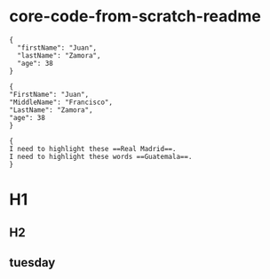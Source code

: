 # core-code-from-scratch-readme

```
{
  "firstName": "Juan",
  "lastName": "Zamora",
  "age": 38
}
```

```
{
"FirstName": "Juan",
"MiddleName": "Francisco",
"LastName": "Zamora",
"age": 38
}
```

```
{
I need to highlight these ==Real Madrid==.
I need to highlight these words ==Guatemala==.
}
```

# H1
## H2
## tuesday
